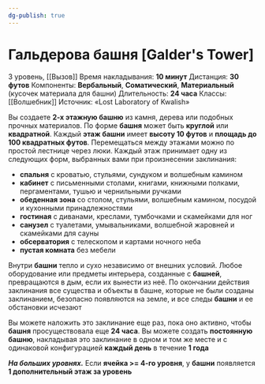 ```yaml
---
dg-publish: true
---
```

# Гальдерова башня [Galder's Tower]
3 уровень, [[Вызов]]
Время накладывания: **10 минут**
Дистанция: **30 футов**
Компоненты: **Вербальный**, **Соматический**, **Материальный** (кусочек материала для башни)
Длительность: **24 часа**
Классы: [[Волшебник]]
Источник: «Lost Laboratory of Kwalish»

Вы создаете **2-х этажную башню** из камня, дерева или подобных прочных материалов. По форме **башня** может быть **круглой** или **квадратной**. Каждый **этаж башни** имеет **высоту 10 футов** и **площадь до 100 квадратных футов**. Перемещаться между этажами можно по простой лестнице через люки. Каждый этаж принимает одну из следующих форм, выбранных вами при произнесении заклинания:

- **спальня** с кроватью, стульями, сундуком и волшебным камином
- **кабинет** с письменными столами, книгами, книжными полками, пергаментами, тушью и чернильными ручками
- **обеденная зона** со столом, стульями, волшебным камином, посудой и кухонными принадлежностями
- **гостиная** с диванами, креслами, тумбочками и скамейками для ног
- **санузел** с туалетами, умывальниками, волшебной жаровней и скамейками для сауны
- **обсерватория** с телескопом и картами ночного неба
- **пустая комната** без мебели

Внутри **башни** тепло и сухо независимо от внешних условий. Любое оборудование или предметы интерьера, созданные с **башней**, превращаются в дым, если их вынести из неё. По окончании действия заклинания все существа и объекты в башне, которые не были созданы заклинанием, безопасно появляются на земле, и все следы **башни** и ее обстановки исчезают

Вы можете наложить это заклинание еще раз, пока оно активно, чтобы **башня** просуществовала еще **24 часа**. Вы можете создать **постоянную башню**, накладывая это заклинание в одном и том же месте и с одинаковой конфигурацией **каждый день** в течение **1 года**

**_На больших уровнях._** Если **ячейка >=  4-го уровня**, у **башни** появляется **1 дополнительный этаж за уровень**